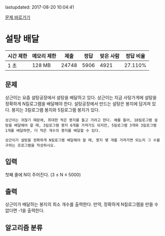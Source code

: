 lastupdated: 2017-08-20 10:04:41

[문제 바로가기](https://www.acmicpc.net/problem/2839)

# 설탕 배달

| 시간 제한 | 메모리 제한 | 제출 | 정답 | 맞은 사람 | 정답 비율 |
| --- | --- | --- | --- | --- | --- |
| 1 초 | 128 MB | 24748 | 5906 | 4921 | 27.110% |


## 문제
상근이는 요즘 설탕공장에서 설탕을 배달하고 있다. 상근이는 지금 사탕가게에 설탕을 정확하게 N킬로그램을 배달해야 한다. 설탕공장에서 만드는 설탕은 봉지에 담겨져 있다. 봉지는 3킬로그램 봉지와 5킬로그램 봉지가 있다.

	상근이는 귀찮기 때문에, 최대한 적은 봉지를 들고 가려고 한다. 예를 들어, 18킬로그램 설탕을 배달해야 할 때, 3킬로그램 봉지 6개를 가져가도 되지만, 5킬로그램 3개와 3킬로그램 1개를 배달하면, 더 적은 개수의 봉지를 배달할 수 있다.

	상근이가 설탕을 정확하게 N킬로그램 배달해야 할 때, 봉지 몇 개를 가져가면 되는지 그 수를 구하는 프로그램을 작성하시오.


## 입력
첫째 줄에 N이 주어진다. (3 ≤ N ≤ 5000)


## 출력
상근이가 배달하는 봉지의 최소 개수를 출력한다. 만약, 정확하게 N킬로그램을 만들 수 없다면 -1을 출력한다.


## 알고리즘 분류

